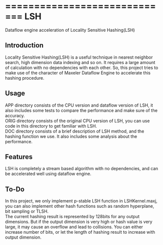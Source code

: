 =============================
LSH
=============================

Dataflow engine acceleration of Locality Sensitive Hashing(LSH)


Introduction
------------

Locality Sensitive Hashing(LSH) is a useful technique in nearest neighbor search, high dimension data indexing and so on. It requires a large amount of calculation with no dependencies with each other. So, this project tries to make use of the character of Maxeler Dataflow Engine to accelerate this hashing procedure.  


Usage
-----

APP directory consists of the CPU version and dataflow version of LSH, it also includes some tests to compare the performance and make sure of the accuracy.  
ORIG directory consists of the original CPU version of LSH, you can use code in this directory to get familiar with LSH.  
DOC directory consists of a brief description of LSH method, and the hashing function we use. It also includes some analysis about the performance.  


Features
--------

LSH is completely a stream based algorithm with no dependencies, and can be accelerated well using dataflow engine.  


To-Do
-----

In this project, we only implement p-stable LSH function in LSHKernel.maxj, you can also implement other hash functions such as random hyperplane, bit sampling or TLSH.  
The current hashing result is represented by 128bits for any output dimensions. But if the output dimension is very high or hash value is very large, it may cause an overflow and lead to collisions. You can either increase number of bits, or let the length of hashing result to increase with output dimension.   
